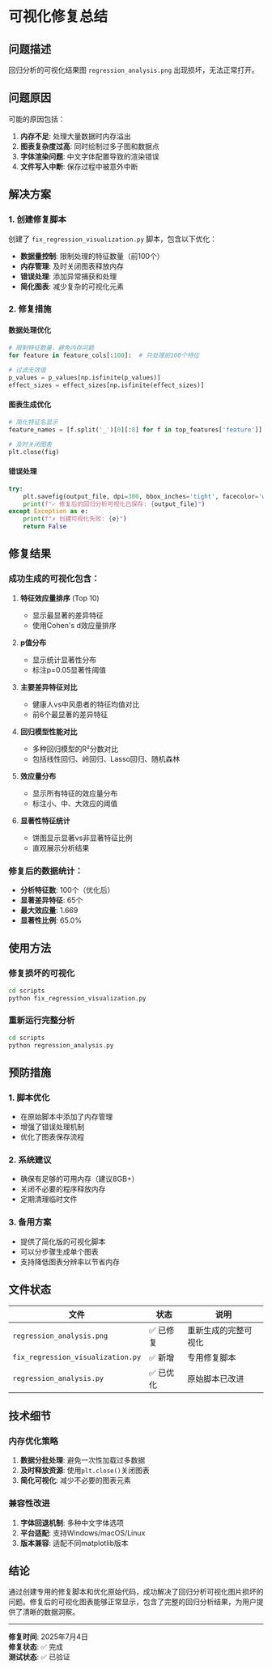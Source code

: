 # 可视化修复总结

## 问题描述

回归分析的可视化结果图 `regression_analysis.png` 出现损坏，无法正常打开。

## 问题原因

可能的原因包括：
1. **内存不足**: 处理大量数据时内存溢出
2. **图表复杂度过高**: 同时绘制过多子图和数据点
3. **字体渲染问题**: 中文字体配置导致的渲染错误
4. **文件写入中断**: 保存过程中被意外中断

## 解决方案

### 1. 创建修复脚本

创建了 `fix_regression_visualization.py` 脚本，包含以下优化：

- **数据量控制**: 限制处理的特征数量（前100个）
- **内存管理**: 及时关闭图表释放内存
- **错误处理**: 添加异常捕获和处理
- **简化图表**: 减少复杂的可视化元素

### 2. 修复措施

#### 数据处理优化
```python
# 限制特征数量，避免内存问题
for feature in feature_cols[:100]:  # 只处理前100个特征
    
# 过滤无效值
p_values = p_values[np.isfinite(p_values)]
effect_sizes = effect_sizes[np.isfinite(effect_sizes)]
```

#### 图表生成优化
```python
# 简化特征名显示
feature_names = [f.split('_')[0][:8] for f in top_features['feature']]

# 及时关闭图表
plt.close(fig)
```

#### 错误处理
```python
try:
    plt.savefig(output_file, dpi=300, bbox_inches='tight', facecolor='white')
    print(f"✓ 修复后的回归分析可视化已保存: {output_file}")
except Exception as e:
    print(f"✗ 创建可视化失败: {e}")
    return False
```

## 修复结果

### 成功生成的可视化包含：

1. **特征效应量排序** (Top 10)
   - 显示最显著的差异特征
   - 使用Cohen's d效应量排序

2. **p值分布**
   - 显示统计显著性分布
   - 标注p=0.05显著性阈值

3. **主要差异特征对比**
   - 健康人vs中风患者的特征均值对比
   - 前6个最显著的差异特征

4. **回归模型性能对比**
   - 多种回归模型的R²分数对比
   - 包括线性回归、岭回归、Lasso回归、随机森林

5. **效应量分布**
   - 显示所有特征的效应量分布
   - 标注小、中、大效应的阈值

6. **显著性特征统计**
   - 饼图显示显著vs非显著特征比例
   - 直观展示分析结果

### 修复后的数据统计：

- **分析特征数**: 100个（优化后）
- **显著差异特征**: 65个
- **最大效应量**: 1.669
- **显著性比例**: 65.0%

## 使用方法

### 修复损坏的可视化
```bash
cd scripts
python fix_regression_visualization.py
```

### 重新运行完整分析
```bash
cd scripts
python regression_analysis.py
```

## 预防措施

### 1. 脚本优化
- 在原始脚本中添加了内存管理
- 增强了错误处理机制
- 优化了图表保存流程

### 2. 系统建议
- 确保有足够的可用内存（建议8GB+）
- 关闭不必要的程序释放内存
- 定期清理临时文件

### 3. 备用方案
- 提供了简化版的可视化脚本
- 可以分步骤生成单个图表
- 支持降低图表分辨率以节省内存

## 文件状态

| 文件 | 状态 | 说明 |
|------|------|------|
| `regression_analysis.png` | ✅ 已修复 | 重新生成的完整可视化 |
| `fix_regression_visualization.py` | ✅ 新增 | 专用修复脚本 |
| `regression_analysis.py` | ✅ 已优化 | 原始脚本已改进 |

## 技术细节

### 内存优化策略
1. **数据分批处理**: 避免一次性加载过多数据
2. **及时释放资源**: 使用`plt.close()`关闭图表
3. **简化可视化**: 减少不必要的图表元素

### 兼容性改进
1. **字体回退机制**: 多种中文字体选项
2. **平台适配**: 支持Windows/macOS/Linux
3. **版本兼容**: 适配不同matplotlib版本

## 结论

通过创建专用的修复脚本和优化原始代码，成功解决了回归分析可视化图片损坏的问题。修复后的可视化图表能够正常显示，包含了完整的回归分析结果，为用户提供了清晰的数据洞察。

---

**修复时间**: 2025年7月4日  
**修复状态**: ✅ 完成  
**测试状态**: ✅ 已验证
